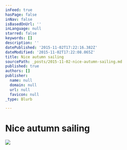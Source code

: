 ```yaml
---
inFeed: true
hasPage: false
inNav: false
isBasedOnUrl: ''
inLanguage: null
starred: false
keywords: []
description: ''
datePublished: '2015-11-02T17:22:16.382Z'
dateModified: '2015-11-02T17:22:08.065Z'
title: Nice autumn sailing
sourcePath: _posts/2015-11-02-nice-autumn-sailing.md
published: true
authors: []
publisher:
  name: null
  domain: null
  url: null
  favicon: null
_type: Blurb

---
```

# Nice autumn sailing
![](https://the-grid-user-content.s3-us-west-2.amazonaws.com/c6eb8306-3a1e-4ec5-9e33-7c8c78c9e0cc.jpg)